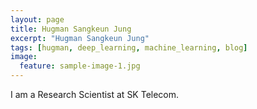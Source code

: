 ```yaml
---
layout: page
title: Hugman Sangkeun Jung
excerpt: "Hugman Sangkeun Jung"
tags: [hugman, deep_learning, machine_learning, blog]
image:
  feature: sample-image-1.jpg
---
```


I am a Research Scientist at SK Telecom. 

